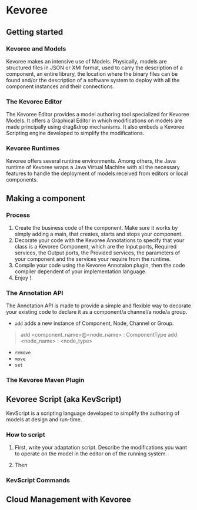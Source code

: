 Kevoree
=======

Getting started
---------------

### Kevoree and Models
Kevoree makes an intensive use of Models. Physically, models are structured files in JSON or XMI format, used to carry the description of a component, an entire library, the location where the binary files can be found and/or the description of a software system to deploy with all the component instances and their connections. 

### The Kevoree Editor

The Kevoree Editor provides a model authoring tool specialized for Kevoree Models.
It offers a Graphical Editor in which modifications on models are made principally using drag&drop mechanisms.
It also embeds a Kevoree Scripting engine developed to simplify the modifications.

### Kevoree Runtimes
Kevoree offers several runtime environments. Among others, the Java runtime of Kevoree wraps a Java Virtual Machine with all the necessary features to handle the deployment of models received from editors or local components.


 
Making a component
---------------

### Process

1. Create the business code of the component. Make sure it works by simply adding a main, that creates, starts and stops your component.
2. Decorate your code with the Kevoree Annotations to specify that your class is a Kevoree Component, which are the Input ports, Required services, the Output ports, the Provided services, the parameters of your component and the services your require from the runtime.
3. Compile your code using the Kevoree Annotaion plugin, then the code compiler dependent of your implementation language.
4. Enjoy !


### The Annotation API

The Annotation API is made to provide a simple and flexible way to decorate your existing code to declare it as a component/a channel/a node/a group.

* `add` adds a new instance of Component, Node, Channel or Group.
> add <component_name>@<node_name> : ComponentType
> add <node_name> : <node_type>

* `remove`
* `move`
* `set`


### The Kevoree Maven Plugin


Kevoree Script (aka KevScript)
---------------
KevScript is a scripting language developed to simplify the authoring of models at design and run-time.

### How to script
1. First, write your adaptation script. Describe the modifications you want to operate on the model in the editor on of the running system.

1. Then 


### KevScript Commands





Cloud Management with Kevoree
---------------








